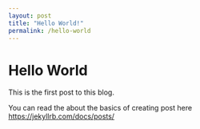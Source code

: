 ```yaml
---
layout: post
title: "Hello World!"
permalink: /hello-world
---
```

# Hello World

This is the first post to this blog.

You can read the about the basics of creating post here 
https://jekyllrb.com/docs/posts/
